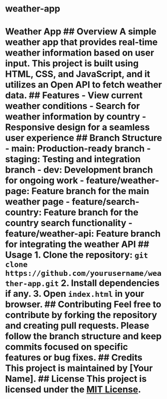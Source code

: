 # weather-app
 # Weather App  ## Overview A simple weather app that provides real-time weather information based on user input. This project is built using HTML, CSS, and JavaScript, and it utilizes an Open API to fetch weather data.  ## Features - View current weather conditions - Search for weather information by country - Responsive design for a seamless user experience  ## Branch Structure - **main**: Production-ready branch - **staging**: Testing and integration branch - **dev**: Development branch for ongoing work - **feature/weather-page**: Feature branch for the main weather page - **feature/search-country**: Feature branch for the country search functionality - **feature/weather-api**: Feature branch for integrating the weather API  ## Usage 1. Clone the repository: `git clone https://github.com/yourusername/weather-app.git` 2. Install dependencies if any. 3. Open `index.html` in your browser.  ## Contributing Feel free to contribute by forking the repository and creating pull requests. Please follow the branch structure and keep commits focused on specific features or bug fixes.  ## Credits This project is maintained by [Your Name].  ## License This project is licensed under the [MIT License](LICENSE).
